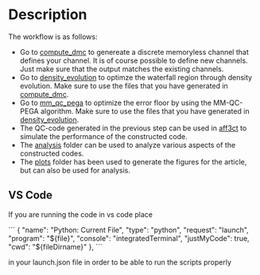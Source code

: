 # Description
The workflow is as follows:

  - Go to [compute_dmc](compute_dmc) to genereate a discrete memoryless channel that defines your channel. It is of course possible to define new channels. Just make sure that the output matches the existing channels.
  - Go to [density_evolution](density_evolution) to optimze the waterfall region through density evolution. Make sure to use the files that you have generated in [compute_dmc](compute_dmc).
  - Go to [mm_qc_pega](mm_qc_pega) to optimize the error floor by using the MM-QC-PEGA algorithm. Make sure to use the files that you have generated in [density_evolution](density_evolution).
  - The QC-code generated in the previous step can be used in [aff3ct](../aff3ct) to simulate the performance of the constructed code.
  - The [analysis](analysis) folder can be used to analyze various aspects of the constructed codes.
  - The [plots](plots) folder has been used to generate the figures for the article, but can also be used for analysis.
  

## VS Code
If you are running the code in vs code place 

´´´
    {
        "name": "Python: Current File",
        "type": "python",
        "request": "launch",
        "program": "${file}",
        "console": "integratedTerminal",
        "justMyCode": true,
        "cwd": "${fileDirname}"
    },
´´´

in your launch.json file in order to be able to run the scripts properly
